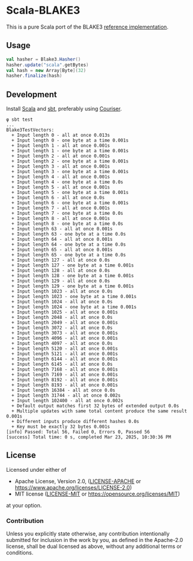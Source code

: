# Scala-BLAKE3

This is a pure Scala port of the BLAKE3 [reference implementation](https://github.com/BLAKE3-team/BLAKE3/blob/master/reference_impl/reference_impl.rs).

## Usage

```scala
val hasher = Blake3.Hasher()
hasher.update("scala".getBytes)
val hash = new Array[Byte](32)
hasher.finalize(hash)
```

## Development

Install [Scala](https://scala-lang.org) and [sbt](https://www.scala-sbt.org/), preferably using [Couriser](https://get-coursier.io/).

```shell
φ sbt test
...
Blake3TestVectors:
  + Input length 0 - all at once 0.013s
  + Input length 0 - one byte at a time 0.001s
  + Input length 1 - all at once 0.001s
  + Input length 1 - one byte at a time 0.001s
  + Input length 2 - all at once 0.001s
  + Input length 2 - one byte at a time 0.001s
  + Input length 3 - all at once 0.001s
  + Input length 3 - one byte at a time 0.001s
  + Input length 4 - all at once 0.001s
  + Input length 4 - one byte at a time 0.0s
  + Input length 5 - all at once 0.001s
  + Input length 5 - one byte at a time 0.001s
  + Input length 6 - all at once 0.0s
  + Input length 6 - one byte at a time 0.001s
  + Input length 7 - all at once 0.001s
  + Input length 7 - one byte at a time 0.0s
  + Input length 8 - all at once 0.001s
  + Input length 8 - one byte at a time 0.0s
  + Input length 63 - all at once 0.001s
  + Input length 63 - one byte at a time 0.0s
  + Input length 64 - all at once 0.001s
  + Input length 64 - one byte at a time 0.0s
  + Input length 65 - all at once 0.001s
  + Input length 65 - one byte at a time 0.0s
  + Input length 127 - all at once 0.0s
  + Input length 127 - one byte at a time 0.001s
  + Input length 128 - all at once 0.0s
  + Input length 128 - one byte at a time 0.001s
  + Input length 129 - all at once 0.0s
  + Input length 129 - one byte at a time 0.001s
  + Input length 1023 - all at once 0.0s
  + Input length 1023 - one byte at a time 0.001s
  + Input length 1024 - all at once 0.0s
  + Input length 1024 - one byte at a time 0.001s
  + Input length 1025 - all at once 0.001s
  + Input length 2048 - all at once 0.0s
  + Input length 2049 - all at once 0.001s
  + Input length 3072 - all at once 0.0s
  + Input length 3073 - all at once 0.001s
  + Input length 4096 - all at once 0.001s
  + Input length 4097 - all at once 0.0s
  + Input length 5120 - all at once 0.001s
  + Input length 5121 - all at once 0.001s
  + Input length 6144 - all at once 0.001s
  + Input length 6145 - all at once 0.0s
  + Input length 7168 - all at once 0.001s
  + Input length 7169 - all at once 0.001s
  + Input length 8192 - all at once 0.001s
  + Input length 8193 - all at once 0.001s
  + Input length 16384 - all at once 0.0s
  + Input length 31744 - all at once 0.002s
  + Input length 102400 - all at once 0.002s
  + Default output matches first 32 bytes of extended output 0.0s
  + Multiple updates with same total content produce the same result 0.001s
  + Different inputs produce different hashes 0.0s
  + Key must be exactly 32 bytes 0.001s
[info] Passed: Total 56, Failed 0, Errors 0, Passed 56
[success] Total time: 0 s, completed Mar 23, 2025, 10:30:36 PM
```

##  License

Licensed under either of

- Apache License, Version 2.0, ([LICENSE-APACHE](./LICENSE-APACHE) or https://www.apache.org/licenses/LICENSE-2.0)
- MIT license ([LICENSE-MIT](./LICENSE-MIT) or https://opensource.org/licenses/MIT)

at your option.

### Contribution

Unless you explicitly state otherwise, any contribution intentionally submitted for inclusion in the work by you, as defined in the Apache-2.0 license, shall be dual licensed as above, without any additional terms or conditions.
